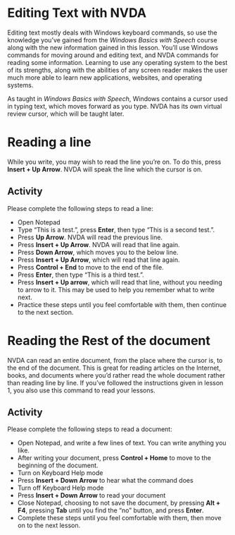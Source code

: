 Editing Text with NVDA
======================

Editing text mostly deals with Windows keyboard commands, so use the knowledge you’ve gained from the *Windows Basics with Speech* course along with the new information gained in this lesson. You’ll use Windows commands for moving around and editing text, and NVDA commands for reading some information. Learning to use any operating system to the best of its strengths, along with the abilities of any screen reader makes the user much more able to learn new applications, websites, and operating systems.

As taught in *Windows Basics with Speech*, Windows contains a cursor used in typing text, which moves forward as you type. NVDA has its own virtual review cursor, which will be taught later.

Reading a line
==============

While you write, you may wish to read the line you’re on. To do this, press **Insert + Up Arrow**. NVDA will speak the line which the cursor is on.

Activity
--------

Please complete the following steps to read a line:

- Open Notepad
- Type “This is a test.”, press **Enter**, then type “This is a second test.”.
- Press **Up Arrow**. NVDA will read the previous line.
- Press **Insert + Up Arrow**. NVDA will read that line again.
- Press **Down Arrow**, which moves you to the below line.
- Press **Insert + Up Arrow**, which will read that line again.
- Press **Control + End** to move to the end of the file.
- Press **Enter**, then type “This is a third test.”.
- Press **Insert + Up arrow**, which will read that line, without you needing to arrow to it. This may be used to help you remember what to write next.
- Practice these steps until you feel comfortable with them, then continue to the next section.

Reading the Rest of the document
===========================

NVDA can read an entire document, from the place where the cursor is, to the end of the document. This is great for reading articles on the Internet, books, and documents where you’d rather read the whole document rather than reading line by line. If you’ve followed the instructions given in lesson 1, you also use this command to read your lessons.

Activity
--------

Please complete the following steps to read a document:

- Open Notepad, and write a few lines of text. You can write anything you like.
- After writing your document, press **Control + Home** to move to the beginning of the document.
- Turn on Keyboard Help mode
- Press **Insert + Down Arrow** to hear what the command does
- Turn off Keyboard Help mode
- Press **Insert + Down Arrow** to read your document
- Close Notepad, choosing to not save the document, by pressing **Alt + F4**, pressing **Tab** until you find the “no” button, and press **Enter**.
- Complete these steps until you feel comfortable with them, then move on to the next lesson.
